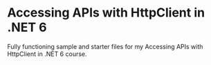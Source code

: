 # Accessing APIs with HttpClient in .NET 6
Fully functioning sample and starter files for my Accessing APIs with HttpClient in .NET 6 course.
